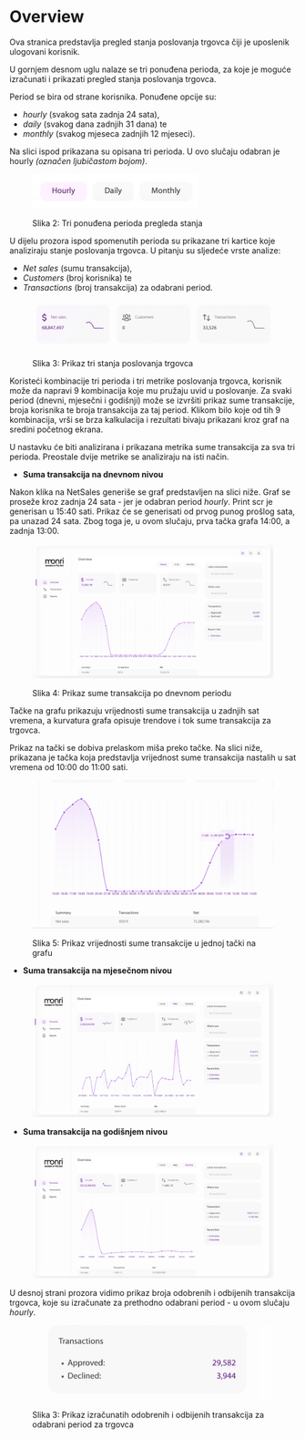 # Overview

Ova stranica predstavlja pregled stanja poslovanja trgovca čiji je uposlenik ulogovani korisnik.

U gornjem desnom uglu nalaze se tri ponuđena perioda, za koje je moguće izračunati i prikazati pregled stanja poslovanja trgovca.

Period se bira od strane korisnika. Ponuđene opcije su:

* _hourly_ (svakog sata zadnja 24 sata),
* _daily_ (svakog dana zadnjih 31 dana) te
* _monthly_ (svakog mjeseca zadnjih 12 mjeseci).

Na slici ispod prikazana su opisana tri perioda. U ovo slučaju odabran je hourly _(označen ljubičastom bojom)_.

<figure><img src="../.gitbook/assets/D9F34BFE-6964-4CF0-BD21-F885FC21498B_4_5005_c.jpeg" alt=""><figcaption><p>Slika 2: Tri ponuđena perioda pregleda stanja</p></figcaption></figure>

U dijelu prozora ispod spomenutih perioda su prikazane tri kartice koje analiziraju stanje poslovanja trgovca. U pitanju su sljedeće vrste analize:

* _Net sales_ (sumu transakcija),
* _Customers_ (broj korisnika) te
* _Transactions_ (broj transakcija) za odabrani period.

<figure><img src="../.gitbook/assets/F42C043C-86D7-4488-900C-C991D0AE4E27_4_5005_c.jpeg" alt=""><figcaption><p>Slika 3: Prikaz tri stanja poslovanja trgovca</p></figcaption></figure>

Koristeći kombinacije tri perioda i tri metrike poslovanja trgovca, korisnik može da napravi 9 kombinacija koje mu pružaju uvid u poslovanje. Za svaki period (dnevni, mjesečni i godišnji) može se izvršiti prikaz sume transakcije, broja korisnika te broja transakcija za taj period. Klikom bilo koje od tih 9 kombinacija, vrši se brza kalkulacija i rezultati bivaju prikazani kroz graf na sredini početnog ekrana.&#x20;

U nastavku će biti analizirana i prikazana metrika sume transakcija za sva tri perioda. Preostale dvije metrike se analiziraju na isti način.

* **Suma transakcija na dnevnom nivou**

Nakon klika na NetSales generiše se graf predstavljen na slici niže. Graf se proseže kroz zadnja 24 sata - jer je odabran period _hourly_. Print scr je generisan u 15:40  sati. Prikaz će se generisati od prvog punog prošlog sata, pa unazad 24 sata. Zbog toga je, u ovom slučaju, prva tačka grafa 14:00, a zadnja 13:00.

<figure><img src="../.gitbook/assets/image.png" alt=""><figcaption><p>Slika 4: Prikaz sume transakcija po dnevnom periodu</p></figcaption></figure>

Tačke na grafu prikazuju vrijednosti sume transakcija u zadnjih sat vremena, a kurvatura grafa opisuje trendove i tok sume transakcija za trgovca.

Prikaz na tački se dobiva prelaskom miša preko tačke. Na slici niže, prikazana je tačka koja predstavlja vrijednost sume transakcija nastalih u sat vremena od 10:00 do 11:00 sati.

<figure><img src="../.gitbook/assets/image (1).png" alt=""><figcaption><p>Slika 5: Prikaz vrijednosti sume transakcije u jednoj tački na grafu</p></figcaption></figure>

* **Suma transakcija na mjesečnom nivou**

<figure><img src="../.gitbook/assets/A14C2ED6-B739-4F5E-BE61-55E58FAC78F8 (1).jpeg" alt=""><figcaption></figcaption></figure>

* **Suma transakcija na godišnjem nivou**

<figure><img src="../.gitbook/assets/2E05EA75-AD23-4C63-96E2-BF33B0DA0CE5.jpeg" alt=""><figcaption></figcaption></figure>


U desnoj strani prozora vidimo prikaz broja odobrenih i odbijenih transakcija trgovca, koje su izračunate za prethodno odabrani period - u ovom slučaju _hourly_.

<figure><img src="../.gitbook/assets/89EA922A-E94B-4CBB-B5B6-21D5A23821B1_4_5005_c.jpeg" alt=""><figcaption><p>Slika 3: Prikaz izračunatih odobrenih i odbijenih transakcija za odabrani period za trgovca</p></figcaption></figure>

